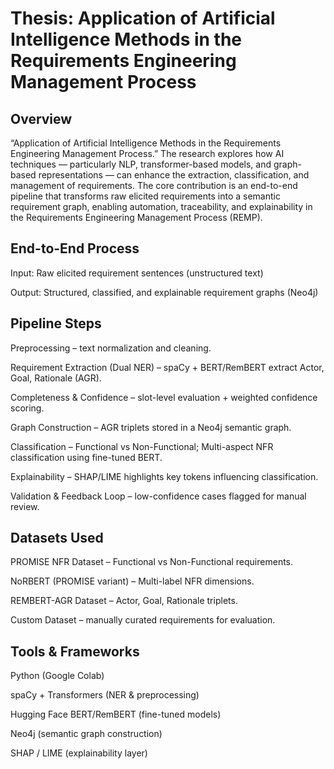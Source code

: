 # Thesis: Application of Artificial Intelligence Methods in the Requirements Engineering Management Process

## Overview

“Application of Artificial Intelligence Methods in the Requirements Engineering Management Process.”
The research explores how AI techniques — particularly NLP, transformer-based models, and graph-based representations — can enhance the extraction, classification, and management of requirements.
The core contribution is an end-to-end pipeline that transforms raw elicited requirements into a semantic requirement graph, enabling automation, traceability, and explainability in the Requirements Engineering Management Process (REMP).

## End-to-End Process

Input: Raw elicited requirement sentences (unstructured text)

Output: Structured, classified, and explainable requirement graphs (Neo4j)

##  Pipeline Steps

Preprocessing – text normalization and cleaning.

Requirement Extraction (Dual NER) – spaCy + BERT/RemBERT extract Actor, Goal, Rationale (AGR).

Completeness & Confidence – slot-level evaluation + weighted confidence scoring.

Graph Construction – AGR triplets stored in a Neo4j semantic graph.

Classification – Functional vs Non-Functional; Multi-aspect NFR classification using fine-tuned BERT.

Explainability – SHAP/LIME highlights key tokens influencing classification.

Validation & Feedback Loop – low-confidence cases flagged for manual review.

## Datasets Used

PROMISE NFR Dataset – Functional vs Non-Functional requirements.

NoRBERT (PROMISE variant) – Multi-label NFR dimensions.

REMBERT-AGR Dataset – Actor, Goal, Rationale triplets.

Custom Dataset – manually curated requirements for evaluation.

## Tools & Frameworks

Python (Google Colab)

spaCy + Transformers (NER & preprocessing)

Hugging Face BERT/RemBERT (fine-tuned models)

Neo4j (semantic graph construction)

SHAP / LIME (explainability layer) 
